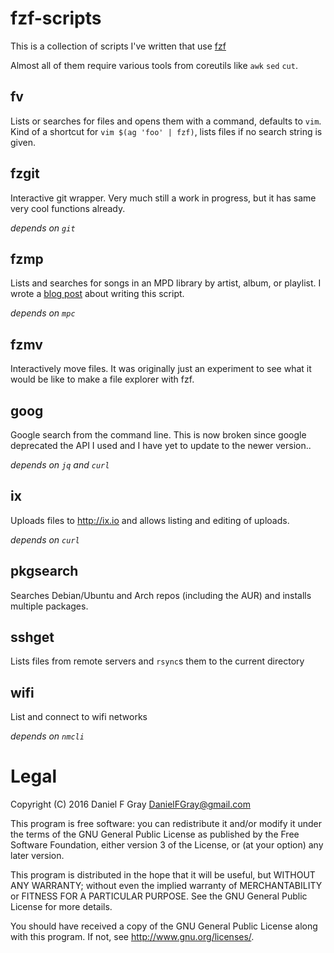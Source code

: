 # fzf-scripts

This is a collection of scripts I've written that use [fzf](https://github.com/junegunn/fzf)

Almost all of them require various tools from coreutils like `awk` `sed` `cut`.

## fv

Lists or searches for files and opens them with a command, defaults to `vim`. Kind of a shortcut for `vim $(ag 'foo' | fzf)`, lists files if no search string is given.

## fzgit

Interactive git wrapper. Very much still a work in progress, but it has same very cool functions already.

*depends on `git`*

## fzmp

Lists and searches for songs in an MPD library by artist, album, or playlist. I wrote a [blog post](https://danielfgray.github.io/computers/fzmp) about writing this script.

*depends on `mpc`*

## fzmv

Interactively move files. It was originally just an experiment to see what it would be like to make a file explorer with fzf.

## goog

Google search from the command line. This is now broken since google deprecated the API I used and I have yet to update to the newer version..

*depends on `jq` and `curl`*

## ix

Uploads files to http://ix.io and allows listing and editing of uploads.

*depends on `curl`*

## pkgsearch

Searches Debian/Ubuntu and Arch repos (including the AUR) and installs multiple packages.

## sshget

Lists files from remote servers and `rsync`s them to the current directory

## wifi

List and connect to wifi networks

*depends on `nmcli`*

# Legal
Copyright (C) 2016 Daniel F Gray <DanielFGray@gmail.com>

This program is free software: you can redistribute it and/or modify it under the terms of the GNU General Public License as published by the Free Software Foundation, either version 3 of the License, or (at your option) any later version.

This program is distributed in the hope that it will be useful, but WITHOUT ANY WARRANTY; without even the implied warranty of MERCHANTABILITY or FITNESS FOR A PARTICULAR PURPOSE.  See the GNU General Public License for more details.

You should have received a copy of the GNU General Public License along with this program.  If not, see <http://www.gnu.org/licenses/>.
